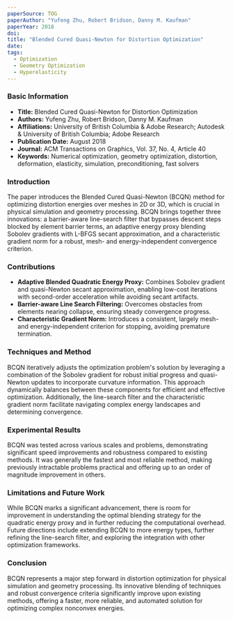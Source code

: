 ```yaml
---
paperSource: TOG
paperAuthor: "Yufeng Zhu, Robert Bridson, Danny M. Kaufman"
paperYear: 2018
doi: 
title: "Blended Cured Quasi-Newton for Distortion Optimization"
date: 
tags: 
  - Optimization
  - Geometry Optimization
  - Hyperelasticity
---
```


### Basic Information

- **Title:** Blended Cured Quasi-Newton for Distortion Optimization
- **Authors:** Yufeng Zhu, Robert Bridson, Danny M. Kaufman
- **Affiliations:** University of British Columbia & Adobe Research; Autodesk & University of British Columbia; Adobe Research
- **Publication Date:** August 2018
- **Journal:** ACM Transactions on Graphics, Vol. 37, No. 4, Article 40
- **Keywords:** Numerical optimization, geometry optimization, distortion, deformation, elasticity, simulation, preconditioning, fast solvers

### Introduction

The paper introduces the Blended Cured Quasi-Newton (BCQN) method for optimizing distortion energies over meshes in 2D or 3D, which is crucial in physical simulation and geometry processing. BCQN brings together three innovations: a barrier-aware line-search filter that bypasses descent steps blocked by element barrier terms, an adaptive energy proxy blending Sobolev gradients with L-BFGS secant approximation, and a characteristic gradient norm for a robust, mesh- and energy-independent convergence criterion.

### Contributions

- **Adaptive Blended Quadratic Energy Proxy:** Combines Sobolev gradient and quasi-Newton secant approximation, enabling low-cost iterations with second-order acceleration while avoiding secant artifacts.
- **Barrier-aware Line Search Filtering:** Overcomes obstacles from elements nearing collapse, ensuring steady convergence progress.
- **Characteristic Gradient Norm:** Introduces a consistent, largely mesh- and energy-independent criterion for stopping, avoiding premature termination.

### Techniques and Method

BCQN iteratively adjusts the optimization problem's solution by leveraging a combination of the Sobolev gradient for robust initial progress and quasi-Newton updates to incorporate curvature information. This approach dynamically balances between these components for efficient and effective optimization. Additionally, the line-search filter and the characteristic gradient norm facilitate navigating complex energy landscapes and determining convergence.

### Experimental Results

BCQN was tested across various scales and problems, demonstrating significant speed improvements and robustness compared to existing methods. It was generally the fastest and most reliable method, making previously intractable problems practical and offering up to an order of magnitude improvement in others.

### Limitations and Future Work

While BCQN marks a significant advancement, there is room for improvement in understanding the optimal blending strategy for the quadratic energy proxy and in further reducing the computational overhead. Future directions include extending BCQN to more energy types, further refining the line-search filter, and exploring the integration with other optimization frameworks.

### Conclusion

BCQN represents a major step forward in distortion optimization for physical simulation and geometry processing. Its innovative blending of techniques and robust convergence criteria significantly improve upon existing methods, offering a faster, more reliable, and automated solution for optimizing complex nonconvex energies.
